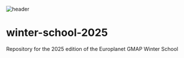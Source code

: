 ![header](https://www.planetarymapping.eu/files/source/images/banner-2025.jpg)

# winter-school-2025
Repository for the 2025 edition of the Europlanet GMAP Winter School

